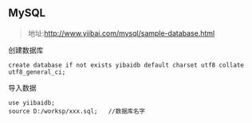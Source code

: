 ## MySQL

> 地址:http://www.yiibai.com/mysql/sample-database.html

创建数据库

```mysql
create database if not exists yibaidb default charset utf8 collate utf8_general_ci;
```

导入数据

```mysql
use yiibaidb;
source D:/worksp/xxx.sql;	//数据库名字
```

